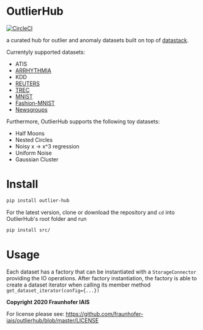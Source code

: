 # OutlierHub

[![CircleCI](https://circleci.com/gh/fraunhofer-iais/outlierhub.svg?style=svg)](https://circleci.com/gh/fraunhofer-iais/outlierhub)


a curated hub for outlier and anomaly datasets built on top of [datastack](https://github.com/le1nux/datastack).

Currentyly supported datasets:

* ATIS
* [ARRHYTHMIA](https://archive.ics.uci.edu/ml/datasets/arrhythmia)
* KDD
* [REUTERS](https://www.nltk.org/book/ch02.html)
* [TREC](https://cogcomp.seas.upenn.edu/Data/QA/QC/)
* [MNIST](http://yann.lecun.com/exdb/mnist/)
* [Fashion-MNIST](https://github.com/zalandoresearch/fashion-mnist)
* [Newsgroups](http://qwone.com/~jason/20Newsgroups/)

Furthermore, OutlierHub supports the following toy datasets:

* Half Moons
* Nested Circles
* Noisy x -> x^3 regression
* Uniform Noise
* Gaussian Cluster

# Install 

```bash
pip install outlier-hub
```

For the latest version, clone or download the repository and `cd` into OutlierHub's root folder and run

```bash
pip install src/
```



# Usage

Each dataset has a factory that can be instantiated with a `StorageConnector` providing the IO operations. 
After factory instantiation, the factory is able to create a dataset iterator when calling its member method `get_dataset_iterator(config={...})`  

**Copyright 2020 Fraunhofer IAIS**

For license please see: https://github.com/fraunhofer-iais/outlierhub/blob/master/LICENSE
